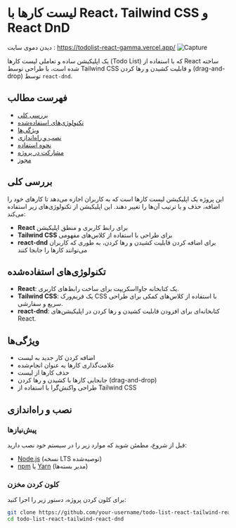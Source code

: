 # لیست کارها با React، Tailwind CSS و React DnD
دیدن دموی سایت :  https://todolist-react-gamma.vercel.app/
![Capture](https://github.com/user-attachments/assets/a1276cd9-1de7-4eed-9159-0db513850c7b)


یک اپلیکیشن ساده و تعاملی لیست کارها (Todo List) که با استفاده از React ساخته شده است، با طراحی توسط Tailwind CSS و قابلیت کشیدن و رها کردن (drag-and-drop) توسط `react-dnd`.

## فهرست مطالب

- [بررسی کلی](#بررسی-کلی)
- [تکنولوژی‌های استفاده‌شده](#تکنولوژی‌های-استفاده‌شده)
- [ویژگی‌ها](#ویژگی‌ها)
- [نصب و راه‌اندازی](#نصب-و-راه‌اندازی)
- [نحوه استفاده](#نحوه-استفاده)
- [مشارکت در پروژه](#مشارکت-در-پروژه)
- [مجوز](#مجوز)

## بررسی کلی

این پروژه یک اپلیکیشن لیست کارها است که به کاربران اجازه می‌دهد تا کارهای خود را اضافه، حذف و یا ترتیب آن‌ها را تغییر دهند. این اپلیکیشن از تکنولوژی‌های زیر استفاده می‌کند:

- **React** برای رابط کاربری و منطق اپلیکیشن
- **Tailwind CSS** برای طراحی با استفاده از کلاس‌های مفهومی
- **react-dnd** برای اضافه کردن قابلیت کشیدن و رها کردن، به طوری که کاربران می‌توانند کارها را جابجا کنند

## تکنولوژی‌های استفاده‌شده

- **React**: یک کتابخانه جاوااسکریپت برای ساخت رابط‌های کاربری.
- **Tailwind CSS**: یک فریم‌ورک CSS با استفاده از کلاس‌های کمکی برای طراحی سریع و سفارشی.
- **react-dnd**: کتابخانه‌ای برای افزودن قابلیت کشیدن و رها کردن در اپلیکیشن‌های React.

## ویژگی‌ها

- اضافه کردن کار جدید به لیست
- علامت‌گذاری کارها به عنوان انجام‌شده
- حذف کارها از لیست
- جابجایی کارها با کشیدن و رها کردن (drag-and-drop)
- طراحی واکنش‌گرا با استفاده از Tailwind CSS

## نصب و راه‌اندازی

### پیش‌نیازها

قبل از شروع، مطمئن شوید که موارد زیر را در سیستم خود نصب دارید:

- [Node.js](https://nodejs.org/) (نسخه LTS توصیه‌شده)
- [npm](https://www.npmjs.com/) یا [Yarn](https://yarnpkg.com/) (مدیر بسته‌ها)

### کلون کردن مخزن

برای کلون کردن پروژه، دستور زیر را اجرا کنید:

```bash
git clone https://github.com/your-username/todo-list-react-tailwind-react-dnd.git
cd todo-list-react-tailwind-react-dnd
